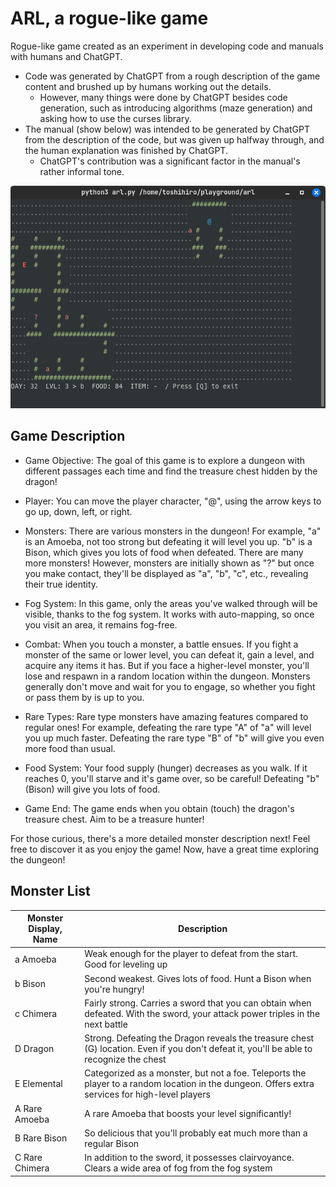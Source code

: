 # ARL, a rogue-like game

Rogue-like game created as an experiment in developing code and manuals with humans and ChatGPT.

* Code was generated by ChatGPT from a rough description of the game content and brushed up by humans working out the details.
  * However, many things were done by ChatGPT besides code generation, such as introducing algorithms (maze generation) and asking how to use the curses library.
* The manual (show below) was intended to be generated by ChatGPT from the description of the code, but was given up halfway through, and the human explanation was finished by ChatGPT.
  * ChatGPT's contribution was a significant factor in the manual's rather informal tone.

![](screenshot.png)

## Game Description

* Game Objective: The goal of this game is to explore a dungeon with different passages each time and find the treasure chest hidden by the dragon!

* Player: You can move the player character, "@", using the arrow keys to go up, down, left, or right.

* Monsters: There are various monsters in the dungeon! For example, "a" is an Amoeba, not too strong but defeating it will level you up. "b" is a Bison, which gives you lots of food when defeated. There are many more monsters! However, monsters are initially shown as "?" but once you make contact, they'll be displayed as "a", "b", "c", etc., revealing their true identity.

* Fog System: In this game, only the areas you've walked through will be visible, thanks to the fog system. It works with auto-mapping, so once you visit an area, it remains fog-free.

* Combat: When you touch a monster, a battle ensues. If you fight a monster of the same or lower level, you can defeat it, gain a level, and acquire any items it has. But if you face a higher-level monster, you'll lose and respawn in a random location within the dungeon. Monsters generally don't move and wait for you to engage, so whether you fight or pass them by is up to you.

* Rare Types: Rare type monsters have amazing features compared to regular ones! For example, defeating the rare type "A" of "a" will level you up much faster. Defeating the rare type "B" of "b" will give you even more food than usual.

* Food System: Your food supply (hunger) decreases as you walk. If it reaches 0, you'll starve and it's game over, so be careful! Defeating "b" (Bison) will give you lots of food.

* Game End: The game ends when you obtain (touch) the dragon's treasure chest. Aim to be a treasure hunter!

For those curious, there's a more detailed monster description next! Feel free to discover it as you enjoy the game! Now, have a great time exploring the dungeon!


## Monster List

|Monster Display, Name | Description |
|---|---|
|a Amoeba|Weak enough for the player to defeat from the start. Good for leveling up|
|b Bison|Second weakest. Gives lots of food. Hunt a Bison when you're hungry!|
|c Chimera|Fairly strong. Carries a sword that you can obtain when defeated. With the sword, your attack power triples in the next battle|
|D Dragon|Strong. Defeating the Dragon reveals the treasure chest (G) location. Even if you don't defeat it, you'll be able to recognize the chest|
|E Elemental|Categorized as a monster, but not a foe. Teleports the player to a random location in the dungeon. Offers extra services for high-level players|
|A Rare Amoeba|A rare Amoeba that boosts your level significantly!|
|B Rare Bison|So delicious that you'll probably eat much more than a regular Bison|
|C Rare Chimera|In addition to the sword, it possesses clairvoyance. Clears a wide area of fog from the fog system|

